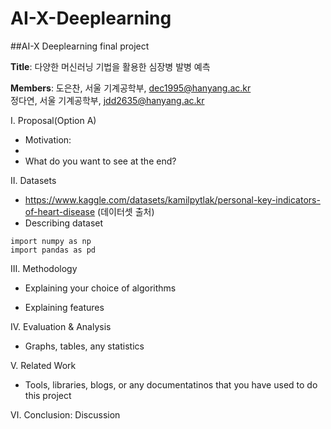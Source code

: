 # AI-X-Deeplearning

##AI-X Deeplearning final project

**Title**: 다양한 머신러닝 기법을 활용한 심장병 발병 예측

**Members**: 도은찬, 서울 기계공학부, dec1995@hanyang.ac.kr  <br>       정다연, 서울 기계공학부, jdd2635@hanyang.ac.kr
         
Ⅰ. Proposal(Option A)

  - Motivation: 
  - 
  - What do you want to see at the end?
  
Ⅱ. Datasets

  - https://www.kaggle.com/datasets/kamilpytlak/personal-key-indicators-of-heart-disease (데이터셋 출처)
  - Describing dataset
  
  ```
  import numpy as np
  import pandas as pd
  ```

  
Ⅲ. Methodology

  - Explaining your choice of algorithms
  
  - Explaining features
  
Ⅳ. Evaluation & Analysis

  - Graphs, tables, any statistics
  
Ⅴ. Related Work

   - Tools, libraries, blogs, or any documentatinos that you have used to do this project
   
Ⅵ. Conclusion: Discussion
